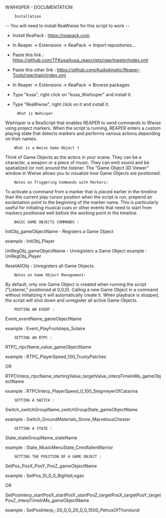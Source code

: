 WWHISPER - DOCUMENTATION


        Installation

-- You will need to install ReaWwise for this script to work --

- Install ReaPack : https://reapack.com
- In Reaper -> Extensions -> ReaPack -> Import repositories...
- Paste this link : https://github.com/TFKusa/kusa_reascripts/raw/master/index.xml
- Paste this other link : https://github.com/Audiokinetic/Reaper-Tools/raw/main/index.xml
- In Reaper -> Extensions -> ReaPack -> Browse packages
- Type "kusa", right click on "kusa_Wwhisper" and install it.
- Type "ReaWwise", right click on it and install it.




        What is Wwhisper

Wwhisper is a ReaScript that enables REAPER to send commands to Wwise using project markers. When the script is running, REAPER enters a custom playing state that detects markers and performs various actions depending on their names.




        What is a Wwise Game Object ?

Think of Game Objects as the actors in your scene. They can be a character, a weapon or a piece of music. They can emit sound and be spatialized (or not) around the listener. The "Game Object 3D Viewer" window in Wwise allows you to visualize how Game Objects are positioned.




        Notes on Triggering Commands with Markers:

To activate a command from a marker that is placed earlier in the timeline than the current play cursor position when the script is run, prepend an exclamation point to the beginning of the marker name. This is particularly useful for initiating musical cues or other events that need to start from markers positioned well before the working point in the timeline.




        BASIC GAME OBJECTS COMMANDS :

InitObj_gameObjectName          - Registers a Game Object

example : InitObj_Player


UnRegObj_gameObjectName         - Unregisters a Game Object
example : UnRegObj_Player


ResetAllObj                     - Unregisters all Game Objects




        Notes on Game Object Management:

By default, only one Game Object is created when running the script ("Listener," positioned at 0,0,0). Calling a new Game Object in a command without initializing it will automatically create it. When playback is stopped, the script will shut down and unregister all active Game Objects.




        POSTING AN EVENT :

Event_eventName_gameObjectName

example : Event_PlayFootsteps_Solaire




        SETTING AN RTPC :

RTPC_rtpcName_value_gameObjectName

example : RTPC_PlayerSpeed_100_TrustyPatches

OR

RTPCInterp_rtpcName_startingValue_targetValue_interpTimeInMs_gameObjectName

example : RTPCInterp_PlayerSpeed_0_100_SiegmeyerOfCatarina




        SETTING A SWITCH :

Switch_switchGroupName_switchGroupState_gameObjectName

example : Switch_GroundMaterials_Stone_MarvelousChester




        SETTING A STATE :

State_stateGroupName_stateName

example : State_MusicMenuState_CrestfallenWarrior




        SETTING THE POSITION OF A GAME OBJECT :

SetPos_PosX_PosY_PosZ_gameObjectName

example : SetPos_10_0_0_BigHatLogan

OR

SetPosInterp_startPosX_startPosY_startPosZ_targetPosX_targetPosY_targetPosZ_interpTimeInMs_gameObjectName

example : SetPosInterp_-20_0_0_20_0_0_1500_PetrusOfThorolund